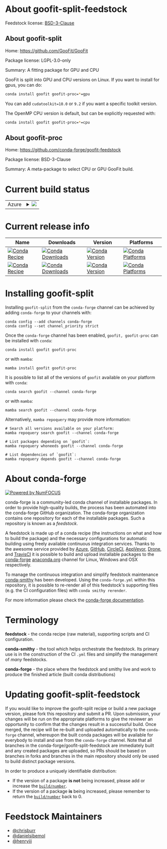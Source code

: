 About goofit-split-feedstock
============================

Feedstock license: [BSD-3-Clause](https://github.com/conda-forge/goofit-split-feedstock/blob/main/LICENSE.txt)


About goofit-split
------------------

Home: https://github.com/GooFit/GooFit

Package license: LGPL-3.0-only

Summary: A fitting package for GPU and CPU

GooFit is split into GPU and CPU versions on Linux. If you want to install for gpus, you can do:

```bash
conda install goofit goofit-proc=*=gpu
```

You can add `cudatoolkit=10.0` or `9.2` if you want a specific toolkit version.

The OpenMP CPU version is default, but can be explicitly requested with:

```bash
conda install goofit goofit-proc=*=cpu
```


About goofit-proc
-----------------

Home: https://github.com/conda-forge/goofit-feedstock

Package license: BSD-3-Clause

Summary: A meta-package to select CPU or GPU GooFit build.

Current build status
====================


<table>
    
  <tr>
    <td>Azure</td>
    <td>
      <details>
        <summary>
          <a href="https://dev.azure.com/conda-forge/feedstock-builds/_build/latest?definitionId=8944&branchName=main">
            <img src="https://dev.azure.com/conda-forge/feedstock-builds/_apis/build/status/goofit-split-feedstock?branchName=main">
          </a>
        </summary>
        <table>
          <thead><tr><th>Variant</th><th>Status</th></tr></thead>
          <tbody><tr>
              <td>linux_64_c_compiler_version13cuda_compilerNonecuda_compiler_versionNonecxx_compiler_version13python3.10.____cpython</td>
              <td>
                <a href="https://dev.azure.com/conda-forge/feedstock-builds/_build/latest?definitionId=8944&branchName=main">
                  <img src="https://dev.azure.com/conda-forge/feedstock-builds/_apis/build/status/goofit-split-feedstock?branchName=main&jobName=linux&configuration=linux%20linux_64_c_compiler_version13cuda_compilerNonecuda_compiler_versionNonecxx_compiler_version13python3.10.____cpython" alt="variant">
                </a>
              </td>
            </tr><tr>
              <td>linux_64_c_compiler_version13cuda_compilerNonecuda_compiler_versionNonecxx_compiler_version13python3.11.____cpython</td>
              <td>
                <a href="https://dev.azure.com/conda-forge/feedstock-builds/_build/latest?definitionId=8944&branchName=main">
                  <img src="https://dev.azure.com/conda-forge/feedstock-builds/_apis/build/status/goofit-split-feedstock?branchName=main&jobName=linux&configuration=linux%20linux_64_c_compiler_version13cuda_compilerNonecuda_compiler_versionNonecxx_compiler_version13python3.11.____cpython" alt="variant">
                </a>
              </td>
            </tr><tr>
              <td>linux_64_c_compiler_version13cuda_compilerNonecuda_compiler_versionNonecxx_compiler_version13python3.12.____cpython</td>
              <td>
                <a href="https://dev.azure.com/conda-forge/feedstock-builds/_build/latest?definitionId=8944&branchName=main">
                  <img src="https://dev.azure.com/conda-forge/feedstock-builds/_apis/build/status/goofit-split-feedstock?branchName=main&jobName=linux&configuration=linux%20linux_64_c_compiler_version13cuda_compilerNonecuda_compiler_versionNonecxx_compiler_version13python3.12.____cpython" alt="variant">
                </a>
              </td>
            </tr><tr>
              <td>linux_64_c_compiler_version13cuda_compilerNonecuda_compiler_versionNonecxx_compiler_version13python3.13.____cp313</td>
              <td>
                <a href="https://dev.azure.com/conda-forge/feedstock-builds/_build/latest?definitionId=8944&branchName=main">
                  <img src="https://dev.azure.com/conda-forge/feedstock-builds/_apis/build/status/goofit-split-feedstock?branchName=main&jobName=linux&configuration=linux%20linux_64_c_compiler_version13cuda_compilerNonecuda_compiler_versionNonecxx_compiler_version13python3.13.____cp313" alt="variant">
                </a>
              </td>
            </tr><tr>
              <td>linux_64_c_compiler_version13cuda_compilerNonecuda_compiler_versionNonecxx_compiler_version13python3.9.____cpython</td>
              <td>
                <a href="https://dev.azure.com/conda-forge/feedstock-builds/_build/latest?definitionId=8944&branchName=main">
                  <img src="https://dev.azure.com/conda-forge/feedstock-builds/_apis/build/status/goofit-split-feedstock?branchName=main&jobName=linux&configuration=linux%20linux_64_c_compiler_version13cuda_compilerNonecuda_compiler_versionNonecxx_compiler_version13python3.9.____cpython" alt="variant">
                </a>
              </td>
            </tr><tr>
              <td>osx_64_python3.10.____cpython</td>
              <td>
                <a href="https://dev.azure.com/conda-forge/feedstock-builds/_build/latest?definitionId=8944&branchName=main">
                  <img src="https://dev.azure.com/conda-forge/feedstock-builds/_apis/build/status/goofit-split-feedstock?branchName=main&jobName=osx&configuration=osx%20osx_64_python3.10.____cpython" alt="variant">
                </a>
              </td>
            </tr><tr>
              <td>osx_64_python3.11.____cpython</td>
              <td>
                <a href="https://dev.azure.com/conda-forge/feedstock-builds/_build/latest?definitionId=8944&branchName=main">
                  <img src="https://dev.azure.com/conda-forge/feedstock-builds/_apis/build/status/goofit-split-feedstock?branchName=main&jobName=osx&configuration=osx%20osx_64_python3.11.____cpython" alt="variant">
                </a>
              </td>
            </tr><tr>
              <td>osx_64_python3.12.____cpython</td>
              <td>
                <a href="https://dev.azure.com/conda-forge/feedstock-builds/_build/latest?definitionId=8944&branchName=main">
                  <img src="https://dev.azure.com/conda-forge/feedstock-builds/_apis/build/status/goofit-split-feedstock?branchName=main&jobName=osx&configuration=osx%20osx_64_python3.12.____cpython" alt="variant">
                </a>
              </td>
            </tr><tr>
              <td>osx_64_python3.13.____cp313</td>
              <td>
                <a href="https://dev.azure.com/conda-forge/feedstock-builds/_build/latest?definitionId=8944&branchName=main">
                  <img src="https://dev.azure.com/conda-forge/feedstock-builds/_apis/build/status/goofit-split-feedstock?branchName=main&jobName=osx&configuration=osx%20osx_64_python3.13.____cp313" alt="variant">
                </a>
              </td>
            </tr><tr>
              <td>osx_64_python3.9.____cpython</td>
              <td>
                <a href="https://dev.azure.com/conda-forge/feedstock-builds/_build/latest?definitionId=8944&branchName=main">
                  <img src="https://dev.azure.com/conda-forge/feedstock-builds/_apis/build/status/goofit-split-feedstock?branchName=main&jobName=osx&configuration=osx%20osx_64_python3.9.____cpython" alt="variant">
                </a>
              </td>
            </tr>
          </tbody>
        </table>
      </details>
    </td>
  </tr>
</table>

Current release info
====================

| Name | Downloads | Version | Platforms |
| --- | --- | --- | --- |
| [![Conda Recipe](https://img.shields.io/badge/recipe-goofit-green.svg)](https://anaconda.org/conda-forge/goofit) | [![Conda Downloads](https://img.shields.io/conda/dn/conda-forge/goofit.svg)](https://anaconda.org/conda-forge/goofit) | [![Conda Version](https://img.shields.io/conda/vn/conda-forge/goofit.svg)](https://anaconda.org/conda-forge/goofit) | [![Conda Platforms](https://img.shields.io/conda/pn/conda-forge/goofit.svg)](https://anaconda.org/conda-forge/goofit) |
| [![Conda Recipe](https://img.shields.io/badge/recipe-goofit--proc-green.svg)](https://anaconda.org/conda-forge/goofit-proc) | [![Conda Downloads](https://img.shields.io/conda/dn/conda-forge/goofit-proc.svg)](https://anaconda.org/conda-forge/goofit-proc) | [![Conda Version](https://img.shields.io/conda/vn/conda-forge/goofit-proc.svg)](https://anaconda.org/conda-forge/goofit-proc) | [![Conda Platforms](https://img.shields.io/conda/pn/conda-forge/goofit-proc.svg)](https://anaconda.org/conda-forge/goofit-proc) |

Installing goofit-split
=======================

Installing `goofit-split` from the `conda-forge` channel can be achieved by adding `conda-forge` to your channels with:

```
conda config --add channels conda-forge
conda config --set channel_priority strict
```

Once the `conda-forge` channel has been enabled, `goofit, goofit-proc` can be installed with `conda`:

```
conda install goofit goofit-proc
```

or with `mamba`:

```
mamba install goofit goofit-proc
```

It is possible to list all of the versions of `goofit` available on your platform with `conda`:

```
conda search goofit --channel conda-forge
```

or with `mamba`:

```
mamba search goofit --channel conda-forge
```

Alternatively, `mamba repoquery` may provide more information:

```
# Search all versions available on your platform:
mamba repoquery search goofit --channel conda-forge

# List packages depending on `goofit`:
mamba repoquery whoneeds goofit --channel conda-forge

# List dependencies of `goofit`:
mamba repoquery depends goofit --channel conda-forge
```


About conda-forge
=================

[![Powered by
NumFOCUS](https://img.shields.io/badge/powered%20by-NumFOCUS-orange.svg?style=flat&colorA=E1523D&colorB=007D8A)](https://numfocus.org)

conda-forge is a community-led conda channel of installable packages.
In order to provide high-quality builds, the process has been automated into the
conda-forge GitHub organization. The conda-forge organization contains one repository
for each of the installable packages. Such a repository is known as a *feedstock*.

A feedstock is made up of a conda recipe (the instructions on what and how to build
the package) and the necessary configurations for automatic building using freely
available continuous integration services. Thanks to the awesome service provided by
[Azure](https://azure.microsoft.com/en-us/services/devops/), [GitHub](https://github.com/),
[CircleCI](https://circleci.com/), [AppVeyor](https://www.appveyor.com/),
[Drone](https://cloud.drone.io/welcome), and [TravisCI](https://travis-ci.com/)
it is possible to build and upload installable packages to the
[conda-forge](https://anaconda.org/conda-forge) [anaconda.org](https://anaconda.org/)
channel for Linux, Windows and OSX respectively.

To manage the continuous integration and simplify feedstock maintenance
[conda-smithy](https://github.com/conda-forge/conda-smithy) has been developed.
Using the ``conda-forge.yml`` within this repository, it is possible to re-render all of
this feedstock's supporting files (e.g. the CI configuration files) with ``conda smithy rerender``.

For more information please check the [conda-forge documentation](https://conda-forge.org/docs/).

Terminology
===========

**feedstock** - the conda recipe (raw material), supporting scripts and CI configuration.

**conda-smithy** - the tool which helps orchestrate the feedstock.
                   Its primary use is in the construction of the CI ``.yml`` files
                   and simplify the management of *many* feedstocks.

**conda-forge** - the place where the feedstock and smithy live and work to
                  produce the finished article (built conda distributions)


Updating goofit-split-feedstock
===============================

If you would like to improve the goofit-split recipe or build a new
package version, please fork this repository and submit a PR. Upon submission,
your changes will be run on the appropriate platforms to give the reviewer an
opportunity to confirm that the changes result in a successful build. Once
merged, the recipe will be re-built and uploaded automatically to the
`conda-forge` channel, whereupon the built conda packages will be available for
everybody to install and use from the `conda-forge` channel.
Note that all branches in the conda-forge/goofit-split-feedstock are
immediately built and any created packages are uploaded, so PRs should be based
on branches in forks and branches in the main repository should only be used to
build distinct package versions.

In order to produce a uniquely identifiable distribution:
 * If the version of a package **is not** being increased, please add or increase
   the [``build/number``](https://docs.conda.io/projects/conda-build/en/latest/resources/define-metadata.html#build-number-and-string).
 * If the version of a package **is** being increased, please remember to return
   the [``build/number``](https://docs.conda.io/projects/conda-build/en/latest/resources/define-metadata.html#build-number-and-string)
   back to 0.

Feedstock Maintainers
=====================

* [@chrisburr](https://github.com/chrisburr/)
* [@danielsibemol](https://github.com/danielsibemol/)
* [@henryiii](https://github.com/henryiii/)

